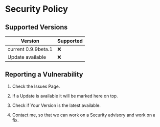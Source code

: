 # Security Policy

## Supported Versions

| Version | Supported          |
| ------- | ------------------ |
| current 0.9.9beta.1     | :x: |
| Update available   | :x:                |


## Reporting a Vulnerability

1) Check the Issues Page.

2) If a Update is available it will be marked here on top.

3) Check if Your Version is the latest available.

4) Contact me, so that we can work on a Security advisory and work on a fix.
